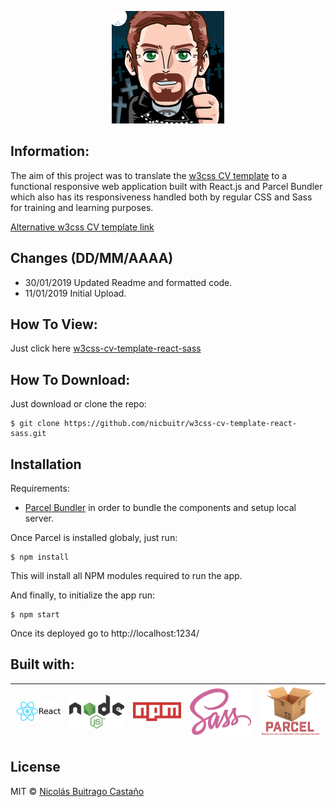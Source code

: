 <p align="center">
    <a href="../../"><img src="https://github.com/nicbuitr/f/blob/master/avatar.png" ></a>
</p>

## Information:

The aim of this project was to translate the [w3css CV template](https://www.w3schools.com/w3css/tryw3css_templates_cv.htm) to a functional responsive web application built with React.js and Parcel Bundler which also has its responsiveness handled both by regular CSS and Sass for training and learning purposes.

[Alternative w3css CV template link](https://nicbuitr.github.io/w3css-cv-template-react-sass/w3css-cv-template-original.html)

## Changes (DD/MM/AAAA)

- 30/01/2019 Updated Readme and formatted code.
- 11/01/2019 Initial Upload.

## How To View:

Just click here [w3css-cv-template-react-sass](https://nicbuitr.github.io/w3css-cv-template-react-sass/)

## How To Download:

Just download or clone the repo:

    $ git clone https://github.com/nicbuitr/w3css-cv-template-react-sass.git

## Installation

Requirements:

- [Parcel Bundler](https://parceljs.org/getting_started.html) in order to bundle the components and setup local server.	

Once Parcel is installed globaly, just run:

    $ npm install

This will install all NPM modules required to run the app.

And finally, to initialize the app run:

    $ npm start

Once its deployed go to http://localhost:1234/


## Built with:

[![React](https://github.com/nicbuitr/f/blob/master/react.png)](https://reactjs.org/)  | [![Node](https://github.com/nicbuitr/f/blob/master/node.png)](https://nodejs.org)    | [![NPM](https://github.com/nicbuitr/f/blob/master/npm.png)](https://www.npmjs.com/) | [![Sass](https://github.com/nicbuitr/f/blob/master/sass.png)](https://sass-lang.com/)  | [![Parcel](https://github.com/nicbuitr/f/blob/master/parcel.png)](https://parceljs.org/)
:---:|:---:|:---:|:---:|:---:


## License

MIT © [Nicolás Buitrago Castaño](https://github.com/nicbuitr)